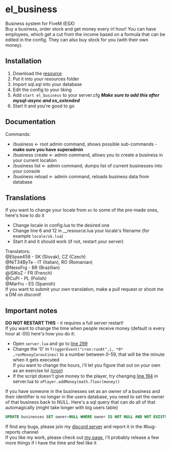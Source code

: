 # el_business
Business system for FiveM (ESX)  
Buy a business, order stock and get money every irl hour!
You can have employees, which get a cut from the income based on a formula that can be edited in the config. They can also buy stock for you (with their own money).  

## Installation
1. Download the [resource](https://github.com/Elipse458/el_business/archive/master.zip)
2. Put it into your resources folder
3. Import sql.sql into your database
4. Edit the config to your liking
5. Add `start el_business` to your server.cfg ***Make sure to add this after mysql-async and es_extended***
6. Start it and you're good to go

## Documentation
Commands:
- /business <- root admin command, shows possible sub-commands - **make sure you have superadmin**
- /business create <- admin command, allows you to create a business in your current location
- /business list <- admin command, dumps list of current businesses into your console
- /business reload <- admin command, reloads business data from database

## Translations
If you want to change your locale from `en` to some of the pre-made ones, here's how to do it
- Change locale in config.lua to the desired one
- Change line 6 and 12 in \_\_resource.lua your locale's filename (for example `locale/sk.lua`)
- Start it and it should work (if not, restart your server)  

Translators:  
@Elipse458 - SK (Slovak), CZ (Czech)  
@NiT34ByTe - IT (Italian), RO (Romanian)  
@NessFrg - BR (Brazilian)  
@iSiKoZ - FR (French)  
@CuPi - PL (Polish)  
@Marfru - ES (Spanish)  
If you want to submit your own translation, make a pull request or shoot me a DM on discord!

## Important notes
**DO NOT RESTART THIS** - it requires a full server restart!  
If you want to change the time when people receive money (default is every hour at :00) here's how you do it:  
- Open `server.lua` and go to [line 299](https://github.com/Elipse458/el_business/blob/master/server.lua#L299)
- Change the '0' in `TriggerEvent("cron:runAt",i, *0* ,runMoneyCoroutines)` to a number between 0-59, that will be the minute when it gets executed  
If you want to change the hours, i'll let you figure that out on your own as an exercise lol ([cron](https://github.com/ESX-Org/cron))
- If the script doesn't give money to the player, try changing [line 194](https://github.com/Elipse458/el_business/blob/master/server.lua#L194) in server.lua to `xPlayer.addMoney(math.floor(money))`  

If you have someone in the businesses set as an owner of a business and their identifier is no longer in the users database, you need to set the owner of that business back to NULL. Here's a sql query that can do all of that automagically (might take longer with big users table)
```sql
UPDATE businesses SET owner=NULL WHERE owner IS NOT NULL AND NOT EXISTS (SELECT 1 FROM users WHERE businesses.owner = users.identifier)
```  

If find any bugs, please join my [discord server](https://discord.gg/GbT49uH) and report it in the #bug-reports channel  
If you like my work, please check out [my page](https://elipse458.me), i'll probably release a few more things if i have the time and feel like it
